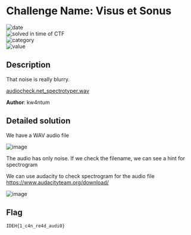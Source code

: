 # Challenge Name: Visus et Sonus


![date](https://img.shields.io/badge/date-26.02.2023-brightgreen.svg)  
![solved in time of CTF](https://img.shields.io/badge/solved-in%20time%20of%20CTF-brightgreen.svg)   
![category](https://img.shields.io/badge/category-Steganography-blueviolet.svg)   
![value](https://img.shields.io/badge/value-50-blue.svg)  


## Description

That noise is really blurry.

[audiocheck.net_spectrotyper.wav](audiocheck.net_spectrotyper.wav)

**Author**: kw4ntum

## Detailed solution

We have a WAV audio file 

![image](https://user-images.githubusercontent.com/72421091/221624376-ffe6619c-5355-4be6-a7bf-77d753d51023.png)

The audio has only noise. If we check the filename, we can see a hint for spectrogram

We can use audacity to check spectrogram for the audio file https://www.audacityteam.org/download/ 

![image](https://user-images.githubusercontent.com/72421091/221625004-f43cd874-66f3-410f-9e55-b4ce1bbbffca.png)


## Flag

```
IDEH{1_c4n_re4d_audi0}
```
